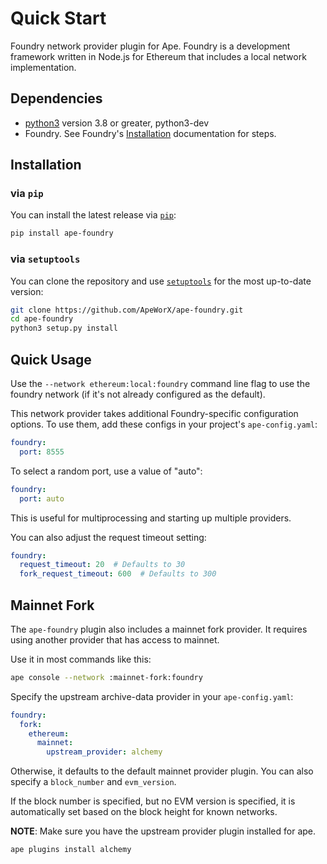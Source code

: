 # Quick Start

Foundry network provider plugin for Ape. Foundry is a development framework written in Node.js for Ethereum that includes a local network implementation.

## Dependencies

* [python3](https://www.python.org/downloads) version 3.8 or greater, python3-dev
* Foundry. See Foundry's [Installation](https://github.com/foundry-rs/foundry#installation>) documentation for steps.

## Installation

### via ``pip``

You can install the latest release via [`pip`](https://pypi.org/project/pip/):

```bash
pip install ape-foundry
```

### via ``setuptools``

You can clone the repository and use [`setuptools`](https://github.com/pypa/setuptools) for the most up-to-date version:

```bash
git clone https://github.com/ApeWorX/ape-foundry.git
cd ape-foundry
python3 setup.py install
```

## Quick Usage

Use the ``--network ethereum:local:foundry`` command line flag to use the foundry network (if it's not already configured as the default).

This network provider takes additional Foundry-specific configuration options. To use them, add these configs in your project's ``ape-config.yaml``:

```yaml
foundry:
  port: 8555
```

To select a random port, use a value of "auto":

```yaml
foundry:
  port: auto
```

This is useful for multiprocessing and starting up multiple providers.

You can also adjust the request timeout setting:

```yaml
foundry:
  request_timeout: 20  # Defaults to 30
  fork_request_timeout: 600  # Defaults to 300
```

## Mainnet Fork

The ``ape-foundry`` plugin also includes a mainnet fork provider. It requires using another provider that has access to mainnet.

Use it in most commands like this:

```bash
ape console --network :mainnet-fork:foundry
```

Specify the upstream archive-data provider in your ``ape-config.yaml``:

```yaml
foundry:
  fork:
    ethereum:
      mainnet:
        upstream_provider: alchemy

```

Otherwise, it defaults to the default mainnet provider plugin. You can also specify a ``block_number`` and ``evm_version``.

If the block number is specified, but no EVM version is specified, it is automatically set based on the block height for known networks.

**NOTE**: Make sure you have the upstream provider plugin installed for ape.

```bash
ape plugins install alchemy
```
